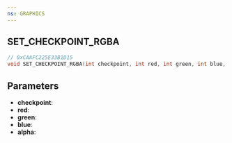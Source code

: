 ```yaml
---
ns: GRAPHICS
---
```

## SET_CHECKPOINT_RGBA

```c
// 0xCAAFC225E33B1D15
void SET_CHECKPOINT_RGBA(int checkpoint, int red, int green, int blue, int alpha);
```

## Parameters
* **checkpoint**:
* **red**:
* **green**:
* **blue**:
* **alpha**:

